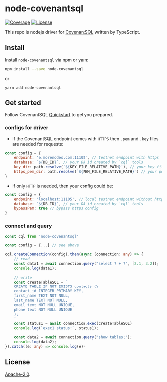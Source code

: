# node-covenantsql

<p align="left">
    <a href="https://codecov.io/gh/CovenantSQL/node-covenantsql">
        <img src="https://codecov.io/gh/CovenantSQL/node-covenantsql/branch/master/graph/badge.svg"
            alt="Coverage"></a>
    <a href="https://opensource.org/licenses/Apache-2.0">
        <img src="https://img.shields.io/badge/License-Apache%202.0-blue.svg"
            alt="License"></a>
</p>

This repo is nodejs driver for [CovenantSQL](https://github.com/CovenantSQL/CovenantSQL) written by TypeScript.

## Install

Install `node-covenantsql` via npm or yarn:
```bash
npm install --save node-covenantsql
```
or
```bash
yarn add node-covenantsql
```

## Get started
Follow CovenantSQL [Quickstart](https://testnet.covenantsql.io/quickstart) to get you prepared.


### configs for driver

- If the CovenantSQL endpoint comes with `HTTPS` then `.pem` and `.key` files are needed for requests:

```javascript
const config = {
    endpoint: 'e.morenodes.com:11108', // testnet endpoint with https
    database: `${DB_ID}`, // your DB id created by `cql` tools
    key_dir: path.resolve(`${KEY_FILE_RELATIVE_PATH}`), // your key file
    https_pem_dir: path.resolve(`${PEM_FILE_RELATIVE_PATH}`) // your pem file (cert file)
}
```

- If only `HTTP` is needed, then your config could be:

```javascript
const config = {
    endpoint: 'localhost:11105', // local testnet endpoint without https
    database: `${DB_ID}`, // your DB id created by `cql` tools
    bypassPem: true // bypass https config
}
```
### connect and query
```typescript
const cql from 'node-covenantsql'

const config = {...} // see above

cql.createConnection(config).then(async (connection: any) => {
    // read
    const data1 = await connection.query("select ? + ?", [2.1, 3.2]);
    console.log(data1);
        
    // write
    const createTableSQL = `
    CREATE TABLE IF NOT EXISTS contacts (\
    contact_id INTEGER PRIMARY KEY,
    first_name TEXT NOT NULL,
    last_name TEXT NOT NULL,
    email text NOT NULL UNIQUE,
    phone text NOT NULL UNIQUE
    );
    `
    const status1 = await connection.exec(createTableSQL)
    console.log(`exec1 status:`, status1);

    const data2 = await connection.query("show tables;");
    console.log(data2);
}).catch((e: any) => console.log(e))
```

## License

[Apache-2.0](LICENSE).
